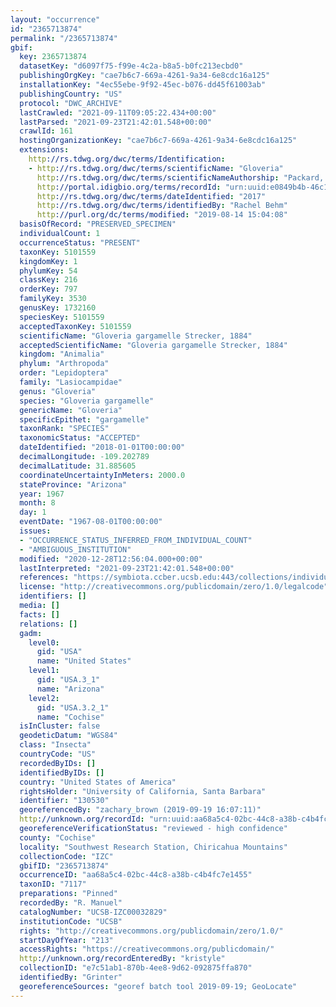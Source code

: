 ```yaml
---
layout: "occurrence"
id: "2365713874"
permalink: "/2365713874"
gbif:
  key: 2365713874
  datasetKey: "d6097f75-f99e-4c2a-b8a5-b0fc213ecbd0"
  publishingOrgKey: "cae7b6c7-669a-4261-9a34-6e8cdc16a125"
  installationKey: "4ec55ebe-9f92-45ec-b076-dd45f61003ab"
  publishingCountry: "US"
  protocol: "DWC_ARCHIVE"
  lastCrawled: "2021-09-11T09:05:22.434+00:00"
  lastParsed: "2021-09-23T21:42:01.548+00:00"
  crawlId: 161
  hostingOrganizationKey: "cae7b6c7-669a-4261-9a34-6e8cdc16a125"
  extensions:
    http://rs.tdwg.org/dwc/terms/Identification:
    - http://rs.tdwg.org/dwc/terms/scientificName: "Gloveria"
      http://rs.tdwg.org/dwc/terms/scientificNameAuthorship: "Packard, 1872"
      http://portal.idigbio.org/terms/recordId: "urn:uuid:e0849b4b-46c1-442a-8828-a91a3e8a2f6f"
      http://rs.tdwg.org/dwc/terms/dateIdentified: "2017"
      http://rs.tdwg.org/dwc/terms/identifiedBy: "Rachel Behm"
      http://purl.org/dc/terms/modified: "2019-08-14 15:04:08"
  basisOfRecord: "PRESERVED_SPECIMEN"
  individualCount: 1
  occurrenceStatus: "PRESENT"
  taxonKey: 5101559
  kingdomKey: 1
  phylumKey: 54
  classKey: 216
  orderKey: 797
  familyKey: 3530
  genusKey: 1732160
  speciesKey: 5101559
  acceptedTaxonKey: 5101559
  scientificName: "Gloveria gargamelle Strecker, 1884"
  acceptedScientificName: "Gloveria gargamelle Strecker, 1884"
  kingdom: "Animalia"
  phylum: "Arthropoda"
  order: "Lepidoptera"
  family: "Lasiocampidae"
  genus: "Gloveria"
  species: "Gloveria gargamelle"
  genericName: "Gloveria"
  specificEpithet: "gargamelle"
  taxonRank: "SPECIES"
  taxonomicStatus: "ACCEPTED"
  dateIdentified: "2018-01-01T00:00:00"
  decimalLongitude: -109.202789
  decimalLatitude: 31.885605
  coordinateUncertaintyInMeters: 2000.0
  stateProvince: "Arizona"
  year: 1967
  month: 8
  day: 1
  eventDate: "1967-08-01T00:00:00"
  issues:
  - "OCCURRENCE_STATUS_INFERRED_FROM_INDIVIDUAL_COUNT"
  - "AMBIGUOUS_INSTITUTION"
  modified: "2020-12-28T12:56:04.000+00:00"
  lastInterpreted: "2021-09-23T21:42:01.548+00:00"
  references: "https://symbiota.ccber.ucsb.edu:443/collections/individual/index.php?occid=130530"
  license: "http://creativecommons.org/publicdomain/zero/1.0/legalcode"
  identifiers: []
  media: []
  facts: []
  relations: []
  gadm:
    level0:
      gid: "USA"
      name: "United States"
    level1:
      gid: "USA.3_1"
      name: "Arizona"
    level2:
      gid: "USA.3.2_1"
      name: "Cochise"
  isInCluster: false
  geodeticDatum: "WGS84"
  class: "Insecta"
  countryCode: "US"
  recordedByIDs: []
  identifiedByIDs: []
  country: "United States of America"
  rightsHolder: "University of California, Santa Barbara"
  identifier: "130530"
  georeferencedBy: "zachary_brown (2019-09-19 16:07:11)"
  http://unknown.org/recordId: "urn:uuid:aa68a5c4-02bc-44c8-a38b-c4b4fc7e1455"
  georeferenceVerificationStatus: "reviewed - high confidence"
  county: "Cochise"
  locality: "Southwest Research Station, Chiricahua Mountains"
  collectionCode: "IZC"
  gbifID: "2365713874"
  occurrenceID: "aa68a5c4-02bc-44c8-a38b-c4b4fc7e1455"
  taxonID: "7117"
  preparations: "Pinned"
  recordedBy: "R. Manuel"
  catalogNumber: "UCSB-IZC00032829"
  institutionCode: "UCSB"
  rights: "http://creativecommons.org/publicdomain/zero/1.0/"
  startDayOfYear: "213"
  accessRights: "https://creativecommons.org/publicdomain/"
  http://unknown.org/recordEnteredBy: "kristyle"
  collectionID: "e7c51ab1-870b-4ee8-9d62-092875ffa870"
  identifiedBy: "Grinter"
  georeferenceSources: "georef batch tool 2019-09-19; GeoLocate"
---
```


